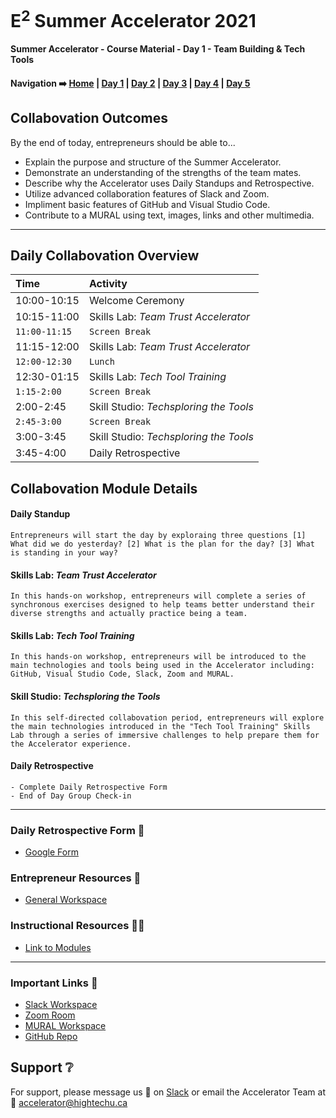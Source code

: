 # E<sup>2</sup> Summer Accelerator 2021

**Summer Accelerator - Course Material - Day 1 - Team Building & Tech Tools**

#### Navigation :arrow_right: [Home](https://hightechu.github.io/e2-accelerator) | [Day 1](https://hightechu.github.io/e2-accelerator/modules/day1/) | [Day 2](https://hightechu.github.io/e2-accelerator/modules/day2/) | [Day 3](https://hightechu.github.io/e2-accelerator/modules/day3/) | [Day 4](https://hightechu.github.io/e2-accelerator/modules/day4/) | [Day 5](https://hightechu.github.io/e2-accelerator/modules/day5/) 

## Collabovation Outcomes
By the end of today, entrepreneurs should be able to...
* Explain the purpose and structure of the Summer Accelerator.
* Demonstrate an understanding of the strengths of the team mates.
* Describe why the Accelerator uses Daily Standups and Retrospective.
* Utilize advanced collaboration features of Slack and Zoom.
* Impliment basic features of GitHub and Visual Studio Code.
* Contribute to a MURAL using text, images, links and other multimedia.

---

## Daily Collabovation Overview

|Time|Activity|
|:---|:---|
|10:00-10:15|Welcome Ceremony| 
|10:15-11:00|Skills Lab: _Team Trust Accelerator_|
|`11:00-11:15`|`Screen Break`|
|11:15-12:00|Skills Lab: _Team Trust Accelerator_ | 
|`12:00-12:30`|`Lunch`|
|12:30-01:15|Skills Lab: _Tech Tool Training_ | 
|`1:15-2:00`|`Screen Break`|
|2:00-2:45|Skill Studio: _Techsploring the Tools_ | 
|`2:45-3:00`|`Screen Break`|
|3:00-3:45|Skill Studio: _Techsploring the Tools_ | 
|3:45-4:00|Daily Retrospective| 


## Collabovation Module Details

#### Daily Standup
```
Entrepreneurs will start the day by exploraing three questions [1] What did we do yesterday? [2] What is the plan for the day? [3] What is standing in your way?
```

#### Skills Lab: _Team Trust Accelerator_
```
In this hands-on workshop, entrepreneurs will complete a series of synchronous exercises designed to help teams better understand their diverse strengths and actually practice being a team.
```
#### Skills Lab: _Tech Tool Training_
```
In this hands-on workshop, entrepreneurs will be introduced to the main technologies and tools being used in the Accelerator including: GitHub, Visual Studio Code, Slack, Zoom and MURAL.
```
#### Skill Studio: _Techsploring the Tools_
```
In this self-directed collabovation period, entrepreneurs will explore the main technologies introduced in the "Tech Tool Training" Skills Lab through a series of immersive challenges to help prepare them for the Accelerator experience.
```

#### Daily Retrospective
```
- Complete Daily Retrospective Form
- End of Day Group Check-in
```

---

### Daily Retrospective Form :loudspeaker:

* [Google Form](https://forms.gle/7UspJfLA2Dg4eNG39)

### Entrepreneur Resources :blue_book:

* [General Workspace](https://app.mural.co/t/hightechu8022/m/hightechu8022/1628205814084/dfafa5e63bd629d074733653a25260251a82d023?sender=andrew5384)

### Instructional Resources :woman_teacher:
* [Link to Modules](https://drive.google.com/drive/folders/1jSZ4hIsHgXA6odYKMwmH6ef4nuRwrqaK?usp=sharing)

---

### Important Links :link: 

* [Slack Workspace](https://e2-accelerator.slack.com)
* [Zoom Room](https://uvic.zoom.us/j/82224785116?pwd=anVwNGdZQUtZd0dBN0hBVUxpWWZwZz09)
* [MURAL Workspace](https://app.mural.co/t/hightechu8022/m/hightechu8022/1628205814084/dfafa5e63bd629d074733653a25260251a82d023?sender=andrew5384)
* [GitHub Repo](https://github.com/hightechu/e2-accelerator) 


## Support :grey_question:

For support, please message us 💬 on [Slack](https://e2-accelerator.slack.com) or email the Accelerator Team at :email: <accelerator@hightechu.ca>
